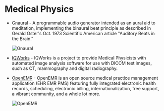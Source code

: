 # Medical Physics

- [Gnaural](https://sourceforge.net/projects/gnaural/) - A programmable audio generator intended as an aural aid to meditation, implementing the binaural beat principle as described in Gerald Oster's Oct. 1973 Scientific American article "Auditory Beats in the Brain."

  ![Gnaural](/images/gnaural.webp)

- [IQWorks](https://sourceforge.net/projects/iqworks/) - IQWorks is a project to provide Medical Physicists with automated image analysis software for use with DICOM test images, such as CT, mammography and digital radiography.

- [OpenEMR](https://www.open-emr.org/) - OpenEMR is an open source medical practice management application (EHR EMR PMS) featuring fully integrated electronic health records, scheduling, electronic billing, internationalization, free support, a vibrant community, and a whole lot more.

  ![OpenEMR](/images/openemr.png)
